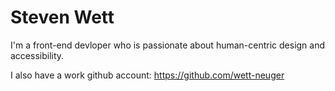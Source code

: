 # Steven Wett
I'm a front-end devloper who is passionate about human-centric design and accessibility.

I also have a work github account: https://github.com/wett-neuger
